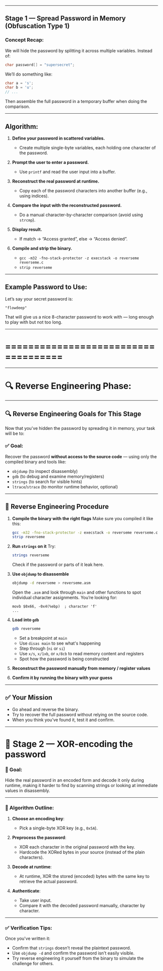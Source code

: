
---

## **Stage 1 — Spread Password in Memory (Obfuscation Type 1)**

### **Concept Recap:**

We will hide the password by splitting it across multiple variables. Instead of:

```c
char password[] = "supersecret";
```

We’ll do something like:

```c
char a = 's';
char b = 'u';
// ...
```

Then assemble the full password in a temporary buffer when doing the comparison.

---

## **Algorithm:**

1. **Define your password in scattered variables.**

   * Create multiple single-byte variables, each holding one character of the password.

2. **Prompt the user to enter a password.**

   * Use `printf` and read the user input into a buffer.

3. **Reconstruct the real password at runtime.**

   * Copy each of the password characters into another buffer (e.g., using indices).

4. **Compare the input with the reconstructed password.**

   * Do a manual character-by-character comparison (avoid using `strcmp`).

5. **Display result.**

   * If match → “Access granted”, else → “Access denied”.

6. **Compile and strip the binary.**

   * `gcc -m32 -fno-stack-protector -z execstack -o reverseme reverseme.c`
   * `strip reverseme`

---

## **Example Password to Use:**

Let’s say your secret password is:

```
"flowdeep"
```

That will give us a nice 8-character password to work with — long enough to play with but not too long.

---
# ====================================
---



# 🔍 **Reverse Engineering Phase**:

---

## 🔍 **Reverse Engineering Goals for This Stage**

Now that you've hidden the password by spreading it in memory, your task will be to:

### ✅ **Goal:**

Recover the password **without access to the source code** — using only the compiled binary and tools like:

* `objdump` (to inspect disassembly)
* `gdb` (to debug and examine memory/registers)
* `strings` (to search for visible hints)
* `ltrace`/`strace` (to monitor runtime behavior, optional)

---

## 🔧 **Reverse Engineering Procedure**

1. **Compile the binary with the right flags**
   Make sure you compiled it like this:

   ```bash
   gcc -m32 -fno-stack-protector -z execstack -o reverseme reverseme.c
   strip reverseme
   ```

2. **Run `strings` on it**
   Try:

   ```bash
   strings reverseme
   ```

   Check if the password or parts of it leak here.

3. **Use `objdump` to disassemble**

   ```bash
   objdump -d reverseme > reverseme.asm
   ```

   Open the `.asm` and look through `main` and other functions to spot individual character assignments. You’re looking for:

   ```
   movb $0x66, -0x4(%ebp)  ; character 'f'
   ...
   ```

4. **Load into `gdb`**

   ```bash
   gdb reverseme
   ```

   * Set a breakpoint at `main`
   * Use `disas main` to see what's happening
   * Step through (`ni` or `si`)
   * Use `x/s`, `x/1xb`, or `x/8cb` to read memory content and registers
   * Spot how the password is being constructed

5. **Reconstruct the password manually from memory / register values**

6. **Confirm it by running the binary with your guess**

---


## ✅ Your Mission

* Go ahead and reverse the binary.
* Try to recover the full password without relying on the source code.
* When you think you’ve found it, test it and confirm.

---
# 🧪 **Stage 2 — XOR-encoding the password**

### 🧠 Goal:

Hide the real password in an encoded form and decode it only during runtime, making it harder to find by scanning strings or looking at immediate values in disassembly.

---

### 🔐 Algorithm Outline:

1. **Choose an encoding key**:

   * Pick a single-byte XOR key (e.g., `0x5A`).

2. **Preprocess the password**:

   * XOR each character in the original password with the key.
   * Hardcode the XORed bytes in your source (instead of the plain characters).

3. **Decode at runtime**:

   * At runtime, XOR the stored (encoded) bytes with the same key to retrieve the actual password.

4. **Authenticate**:

   * Take user input.
   * Compare it with the decoded password manually, character by character.

---

### ✅ Verification Tips:

Once you've written it:

* Confirm that `strings` doesn’t reveal the plaintext password.
* Use `objdump -d` and confirm the password isn't easily visible.
* Try reverse engineering it yourself from the binary to simulate the challenge for others.

